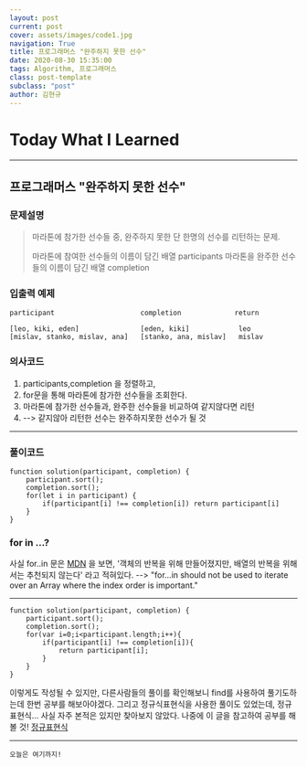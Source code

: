 ```yaml
---
layout: post
current: post
cover: assets/images/code1.jpg
navigation: True
title: 프로그래머스 "완주하지 못한 선수"
date: 2020-08-30 15:35:00
tags: Algorithm, 프로그래머스
class: post-template
subclass: "post"
author: 김현규
---
```


# Today What I Learned

<hr>

## 프로그래머스 "완주하지 못한 선수"

### 문제설명

> 마라톤에 참가한 선수들 중, 완주하지 못한 단 한명의 선수를 리턴하는 문제.
>
> 마라톤에 참여한 선수들의 이름이 담긴 배열 participants
> 마라톤을 완주한 선수들의 이름이 담긴 배열 completion

### 입출력 예제

```
participant	                    completion	           return

[leo, kiki, eden]	            [eden, kiki]	        leo
[mislav, stanko, mislav, ana]	[stanko, ana, mislav]	mislav
```

### 의사코드

1. participants,completion 을 정렬하고,
2. for문을 통해 마라톤에 참가한 선수들을 조회한다.
3. 마라톤에 참가한 선수들과, 완주한 선수들을 비교하여 같지않다면 리턴
4. --> 같지않아 리턴한 선수는 완주하지못한 선수가 될 것

<hr>

### 풀이코드

```
function solution(participant, completion) {
    participant.sort();
    completion.sort();
    for(let i in participant) {
        if(participant[i] !== completion[i]) return participant[i]
    }
}
```

### for in ...?

사실 for..in 문은 [MDN](https://developer.mozilla.org/en-US/docs/Web/JavaScript/Reference/Statements/for...in) 을 보면,
'객체의 반복을 위해 만들어졌지만, 배열의 반복을 위해서는 추천되지 않는다' 라고 적혀있다. --> "for...in should not be used to iterate over an Array where the index order is important."

<hr>

```
function solution(participant, completion) {
    participant.sort();
    completion.sort();
    for(var i=0;i<participant.length;i++){
        if(participant[i] !== completion[i]){
            return participant[i];
        }
    }
}
```

이렇게도 작성될 수 있지만, 다른사람들의 풀이를 확인해보니 find를 사용하여 풀기도하는데 한번 공부를 해보아야겠다. 그리고 정규식표현식을 사용한 풀이도 있었는데,
정규표현식... 사실 자주 본적은 있지만 찾아보지 않았다.
나중에 이 글을 참고하여 공부를 해볼 것! [정규표현식](https://evan-moon.github.io/2020/07/24/about-regular-expression/?utm_source%3Dgaerae.com%26utm_campaign%3D%EA%B0%9C%EB%B0%9C%EC%9E%90%EC%8A%A4%EB%9F%BD%EB%8B%A4%26utm_medium%3Dsocial)

<hr>

<code>오늘은 여기까지!</code>
